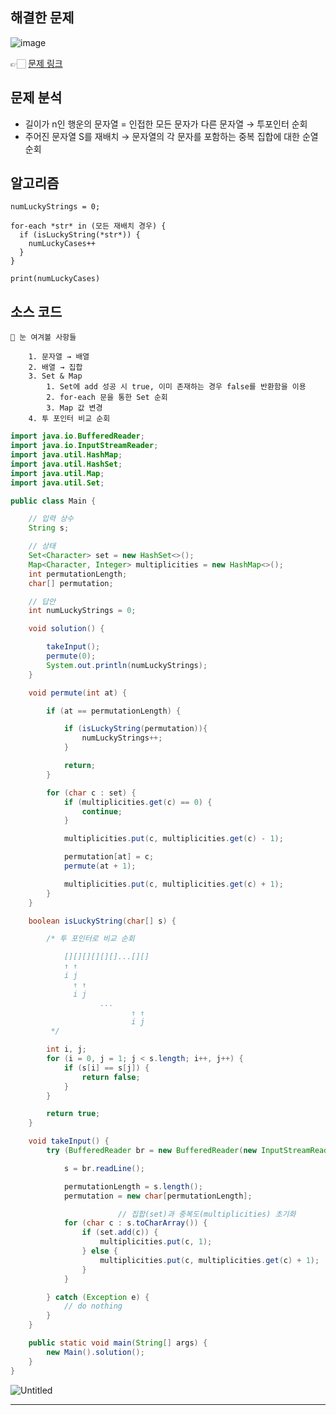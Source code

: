 ## 해결한 문제

![image](https://github.com/SeungYeop-Han/cotejunbi/assets/106862797/ffa46899-6e53-455a-89a0-b79910f347bf)

👉🏻 [문제 링크](https://www.acmicpc.net/problem/1342)

## 문제 분석

- 길이가 n인 행운의 문자열 = 인접한 모든 문자가 다른 문자열 → 투포인터 순회
- 주어진 문자열 S를 재배치 → 문자열의 각 문자를 포함하는 중복 집합에 대한 순열 순회

## 알고리즘

```
numLuckyStrings = 0;

for-each *str* in (모든 재배치 경우) {
  if (isLuckyString(*str*)) {
    numLuckyCases++
  }
}

print(numLuckyCases)
```

## 소스 코드

    👀 눈 여겨볼 사항들
        
        1. 문자열 → 배열
        2. 배열 → 집합
        3. Set & Map
            1. Set에 add 성공 시 true, 이미 존재하는 경우 false를 반환함을 이용
            2. for-each 문을 통한 Set 순회
            3. Map 값 변경
        4. 투 포인터 비교 순회

```java
import java.io.BufferedReader;
import java.io.InputStreamReader;
import java.util.HashMap;
import java.util.HashSet;
import java.util.Map;
import java.util.Set;

public class Main {

    // 입력 상수
    String s;

    // 상태
    Set<Character> set = new HashSet<>();
    Map<Character, Integer> multiplicities = new HashMap<>();
    int permutationLength;
    char[] permutation;

    // 답안
    int numLuckyStrings = 0;

    void solution() {

        takeInput();
        permute(0);
        System.out.println(numLuckyStrings);
    }

    void permute(int at) {

        if (at == permutationLength) {

            if (isLuckyString(permutation)){
                numLuckyStrings++;
            }

            return;
        }

        for (char c : set) {
            if (multiplicities.get(c) == 0) {
                continue;
            }

            multiplicities.put(c, multiplicities.get(c) - 1);

            permutation[at] = c;
            permute(at + 1);

            multiplicities.put(c, multiplicities.get(c) + 1);
        }
    }

    boolean isLuckyString(char[] s) {

        /* 투 포인터로 비교 순회

            [][][][][][]...[][]
            ↑ ↑ 
            i j
              ↑ ↑ 
              i j
                    ...
                           ↑ ↑ 
                           i j
         */

        int i, j;
        for (i = 0, j = 1; j < s.length; i++, j++) {
            if (s[i] == s[j]) {
                return false;
            }
        }

        return true;
    }

    void takeInput() {
        try (BufferedReader br = new BufferedReader(new InputStreamReader(System.in))) {

            s = br.readLine();

            permutationLength = s.length();
            permutation = new char[permutationLength];

						// 집합(set)과 중복도(multiplicities) 초기화
            for (char c : s.toCharArray()) {
                if (set.add(c)) {
                    multiplicities.put(c, 1);
                } else {
                    multiplicities.put(c, multiplicities.get(c) + 1);
                }
            }

        } catch (Exception e) {
            // do nothing
        }
    }

    public static void main(String[] args) {
        new Main().solution();
    }
}
```

![Untitled](https://github.com/SeungYeop-Han/cotejunbi/assets/106862797/412c055f-f888-4fe9-a27e-c5f4e62441aa)

---
